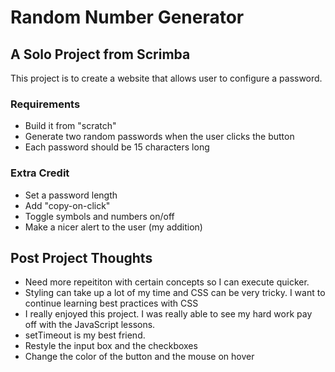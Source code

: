 # Random Number Generator
## A Solo Project from Scrimba
This project is to create a website that allows user to configure a password.

### Requirements
- Build it from "scratch"
- Generate two random passwords when the user clicks the button
- Each password should be 15 characters long 

### Extra Credit
- Set a password length
- Add "copy-on-click"
- Toggle symbols and numbers on/off
- Make a nicer alert to the user (my addition)

## Post Project Thoughts
- Need more repeititon with certain concepts so I can execute quicker. 
- Styling can take up a lot of my time and CSS can be very tricky. I want to continue learning best practices with CSS
- I really enjoyed this project. I was really able to see my hard work pay off with the JavaScript lessons. 
- setTimeout is my best friend. 
- Restyle the input box and the checkboxes 
- Change the color of the button and the mouse on hover 